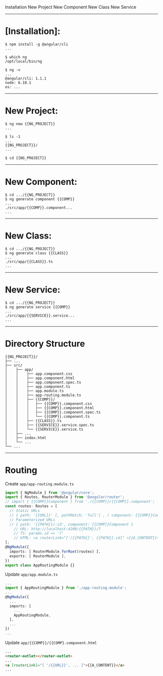 Installation
New Project
New Component
New Class
New Service

---

# [Installation]:

```
$ npm install -g @angular/cli
...

$ which ng
/opt/local/bin/ng

$ ng -v
...
@angular/cli: 1.1.1
node: 6.10.1
os: ...
```

---

# New Project:

```
$ ng new {{NG_PROJECT}}
...

$ ls -1
...
{{NG_PROJECT}}/
...

$ cd {{NG_PROJECT}}
```

---

# New Component:

```
$ cd .../{{NG_PROJECT}}
$ ng generate component {{COMP}}
...
./src/app/{{COMP}}.component...
...
```

---

# New Class:

```
$ cd .../{{NG_PROJECT}}
$ ng generate class {{CLASS}}
...
./src/app/{{CLASS}}.ts
...
```

---

# New Service:

```
$ cd .../{{NG_PROJECT}}
$ ng generate service {{COMP}}
...
./src/app/{{SERVICE}}.service...
...
```

---

# Directory Structure

```
{{NG_PROJECT}}/
├── ...
├── src/
│    ├── app/
│    │    ├── app.component.css
│    │    ├── app.component.html
│    │    ├── app.component.spec.ts
│    │    ├── app.component.ts
│    │    ├── app.module.ts
│    │    ├── app-routing.module.ts
│    │    ├── {{COMP}}/
│    │    │   ├── {{COMP}}.component.css
│    │    │   ├── {{COMP}}.component.html
│    │    │   ├── {{COMP}}.component.spec.ts
│    │    │   └── {{COMP}}.component.ts
│    │    ├── {{CLASS}}.ts
│    │    ├── {{SERVICE}}.service.spec.ts
│    │    └── {{SERVICE}}.service.ts
│    ├── ...
│    ├── index.html
│    └── ...
└── ...
```

---

# Routing

Create `app/app-routing.module.ts`

```typescript
import { NgModule } from '@angular/core';
import { Routes, RouterModule } from '@angular/router';
// import { {{COMP}}Component } from './{{COMP}}/{{COMP}}.component';
const routes: Routes = [
  // Static URLs
  // { path: '{{URL}}' [, pathMatch: 'full'] , ( component: {{COMP}}Component | redirectTo: '{{URL}}' ) }, ...
  // Parameterized URLs
  // { path: '{{PATH}}/:id', component: {{COMP}}Component } 
    // URL: http://localhost:4200/{{PATH}}/7
    // TS: params.id => '7'
    // HTML: <a routerLink="['/{{PATH}}', {{PATH}}.id]" >{{A_CONTENT}}</a>
];
@NgModule({
  imports: [ RouterModule.forRoot(routes) ],
  exports: [ RouterModule ],
})
export class AppRoutingModule {}
```

Update `app/app.module.ts`

```typescript
...
import { AppRoutingModule } from './app-routing.module';
...
@NgModule({
  ...
  imports: [
    ...
    AppRoutingModule,
  ],
  ...
})
...
```

Update `app/{{COMP}}/{{COMP}.component.html`

```HTML
...
<router-outlet></router-outlet>
...
<a [routerLink]="[ '/{{URL}}', ... ]">{{A_CONTENT}}</a>
...
```

